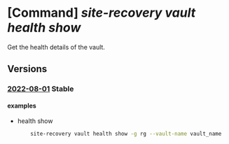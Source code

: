 # [Command] _site-recovery vault health show_

Get the health details of the vault.

## Versions

### [2022-08-01](/Resources/mgmt-plane/L3N1YnNjcmlwdGlvbnMve30vcmVzb3VyY2Vncm91cHMve30vcHJvdmlkZXJzL21pY3Jvc29mdC5yZWNvdmVyeXNlcnZpY2VzL3ZhdWx0cy97fS9yZXBsaWNhdGlvbnZhdWx0aGVhbHRo/2022-08-01.xml) **Stable**

<!-- mgmt-plane /subscriptions/{}/resourcegroups/{}/providers/microsoft.recoveryservices/vaults/{}/replicationvaulthealth 2022-08-01 -->

#### examples

- health show
    ```bash
        site-recovery vault health show -g rg --vault-name vault_name
    ```

